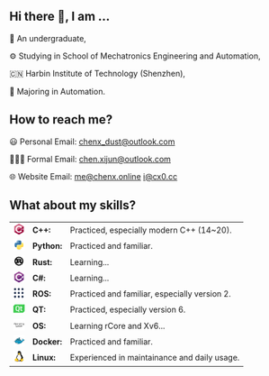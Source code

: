 ## Hi there 👋, I am ...

📖 An undergraduate,

⚙️ Studying in School of Mechatronics Engineering and Automation,

🇨🇳 Harbin Institute of Technology (Shenzhen),

🤖 Majoring in Automation.

## How to reach me?

😃 Personal Email: chenx_dust@outlook.com

🧑🏻‍💻 Formal Email: chen.xijun@outlook.com

🌐 Website Email: me@chenx.online i@cx0.cc

## What about my skills?

<table>
    <tbody><tr>
        <td><img width=20px src="icons/cpp.svg"></td>
        <td><strong>C++:</strong></td>
        <td>Practiced, especially modern C++ (14~20).</td>
    </tr><tr>
        <td><img width=20px src="icons/python.svg"></td>
        <td><strong>Python:</strong></td>
        <td>Practiced and familiar.</td>
    </tr><tr>
        <td><img width=20px src="icons/rust.svg"></td>
        <td><strong>Rust:</strong></td>
        <td>Learning...</td>
    </tr><tr>
        <td><img width=20px src="icons/csharp.svg"></td>
        <td><strong>C#:</strong></td>
        <td>Learning...</td>
    </tr><tr>
        <td><img width=20px src="icons/ros.svg"></td>
        <td><strong>ROS:</strong></td>
        <td>Practiced and familiar, especially version 2.</td>
    </tr><tr>
        <td><img width=20px src="icons/qt.svg"></td>
        <td><strong>QT:</strong></td>
        <td>Practiced, especially version 6.</td>
    </tr><tr>
        <td><img width=20px src="icons/os.svg"></td>
        <td><strong>OS:</strong></td>
        <td>Learning rCore and Xv6...</td>
    </tr><tr>
        <td><img width=20px src="icons/docker.svg"></td>
        <td><strong>Docker:</strong></td>
        <td>Practiced and familiar.</td>
    </tr><tr>
        <td><img width=20px src="icons/linux.svg"></td>
        <td><strong>Linux:</strong></td>
        <td>Experienced in maintainance and daily usage.</td>
    </tr>
    </tbody>
</table>
